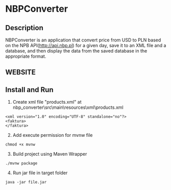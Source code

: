# NBPConverter

## Description

NBPConverter is an application that convert price from  USD to PLN based on the NPB API(http://api.nbp.pl) for a given day, save it to an XML file and a database, and then display the data from the saved database in the appropriate format.

## WEBSITE

## Install and Run
1. Create xml file "products.xml" at nbp_converter\src\main\resources\xml\products.xml
```
<xml version="1.0" encoding="UTF-8" standalone="no"?>
<faktura>
</faktura>
```
2. Add execute permission for mvnw file
```
chmod +x mvnw 
```
3. Build project using Maven Wrapper
  ```
  ./mvnw package
  ```
4. Run jar file in target folder

```
java -jar file.jar
```
